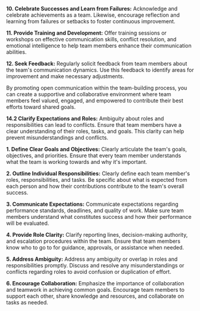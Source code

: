 **10. Celebrate Successes and Learn from Failures:** Acknowledge and celebrate achievements as a team. Likewise, encourage reflection and learning from failures or setbacks to foster continuous improvement.

**11. Provide Training and Development:**
Offer training sessions or workshops on effective communication skills, conflict resolution, and emotional intelligence to help team members enhance their communication abilities.

**12. Seek Feedback:** 
Regularly solicit feedback from team members about the team's communication dynamics. Use this feedback to identify areas for improvement and make necessary adjustments.

By promoting open communication within the team-building process, you can create a supportive and collaborative environment where team members feel valued, engaged, and empowered to contribute their best efforts toward shared goals.

**14.2 Clarify Expectations and Roles:**
 Ambiguity about roles and responsibilities can lead to conflicts. Ensure that team members have a clear understanding of their roles, tasks, and goals. This clarity can help prevent misunderstandings and conflicts.

**1. Define Clear Goals and Objectives:** Clearly articulate the team's goals, objectives, and priorities. Ensure that every team member understands what the team is working towards and why it's important.

**2. Outline Individual Responsibilities:** 
Clearly define each team member's roles, responsibilities, and tasks. Be specific about what is expected from each person and how their contributions contribute to the team's overall success.

**3. Communicate Expectations:** 
Communicate expectations regarding performance standards, deadlines, and quality of work. Make sure team members understand what constitutes success and how their performance will be evaluated.

**4. Provide Role Clarity:**
 Clarify reporting lines, decision-making authority, and escalation procedures within the team. Ensure that team members know who to go to for guidance, approvals, or assistance when needed.

**5. Address Ambiguity:** 
Address any ambiguity or overlap in roles and responsibilities promptly. Discuss and resolve any misunderstandings or conflicts regarding roles to avoid confusion or duplication of effort.

**6. Encourage Collaboration:** Emphasize the importance of collaboration and teamwork in achieving common goals. Encourage team members to support each other, share knowledge and resources, and collaborate on tasks as needed.

